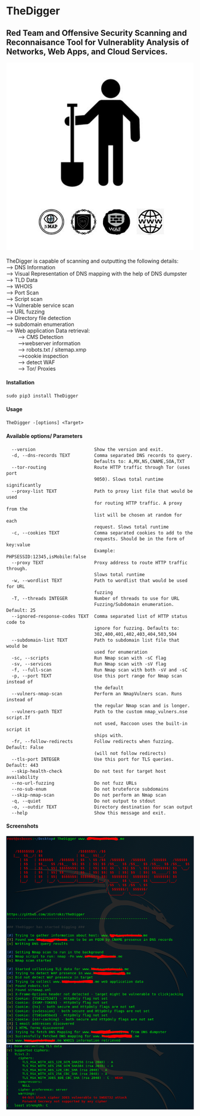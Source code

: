 # TheDigger
<h2>
Red Team and Offensive Security Scanning and Reconnaisance Tool for Vulnerablity Analysis of Networks, Web Apps, and Cloud Services.
</h2>
<img src="logo_Insight.PNG" alt="TheDigger Logo">
 <br><br>                                               
TheDigger is capable of scanning and outputting the following details:
<br>
--> DNS Information <br>
--> Visual Representation of DNS mapping with the help of DNS dumpster<br>
--> TLD Data <br>
--> WHOIS <br>
--> Port Scan <br>
--> Script scan <br>
--> Vulnerable service scan <br>
--> URL fuzzing <br>
--> Directory file detection <br>
--> subdomain enumeration <br>
--> Web application Data retrieval: <br>
&nbsp&nbsp&nbsp&nbsp&nbsp&nbsp&nbsp&nbsp--> CMS Detection <br>
&nbsp&nbsp&nbsp&nbsp&nbsp&nbsp&nbsp&nbsp-->webserver information <br>
&nbsp&nbsp&nbsp&nbsp&nbsp&nbsp&nbsp&nbsp--> robots.txt / sitemap.xmp <br>
&nbsp&nbsp&nbsp&nbsp&nbsp&nbsp&nbsp&nbsp-->cookie inspection <br>
&nbsp&nbsp&nbsp&nbsp&nbsp&nbsp&nbsp&nbsp--> detect WAF <br>
&nbsp&nbsp&nbsp&nbsp&nbsp&nbsp&nbsp&nbsp--> Tor/ Proxies <br>

<h4>Installation</h4>

``` sudo pip3 install TheDigger ```

<h4> Usage </h4>

``` TheDigger -[options] <Target> ```

<h4> Available options/ Parameters </h4>

``` Options:
  --version                      Show the version and exit.
  -d, --dns-records TEXT         Comma separated DNS records to query.
                                 Defaults to: A,MX,NS,CNAME,SOA,TXT
  --tor-routing                  Route HTTP traffic through Tor (uses port
                                 9050). Slows total runtime significantly
  --proxy-list TEXT              Path to proxy list file that would be used
                                 for routing HTTP traffic. A proxy from the
                                 list will be chosen at random for each
                                 request. Slows total runtime
  -c, --cookies TEXT             Comma separated cookies to add to the
                                 requests. Should be in the form of key:value
                                 Example: PHPSESSID:12345,isMobile:false
  --proxy TEXT                   Proxy address to route HTTP traffic through.
                                 Slows total runtime
  -w, --wordlist TEXT            Path to wordlist that would be used for URL
                                 fuzzing
  -T, --threads INTEGER          Number of threads to use for URL
                                 Fuzzing/Subdomain enumeration. Default: 25
  --ignored-response-codes TEXT  Comma separated list of HTTP status code to
                                 ignore for fuzzing. Defaults to:
                                 302,400,401,402,403,404,503,504
  --subdomain-list TEXT          Path to subdomain list file that would be
                                 used for enumeration
  -sc, --scripts                 Run Nmap scan with -sC flag
  -sv, --services                Run Nmap scan with -sV flag
  -f, --full-scan                Run Nmap scan with both -sV and -sC
  -p, --port TEXT                Use this port range for Nmap scan instead of
                                 the default
  --vulners-nmap-scan            Perform an NmapVulners scan. Runs instead of
                                 the regular Nmap scan and is longer.
  --vulners-path TEXT            Path to the custom nmap_vulners.nse script.If
                                 not used, Raccoon uses the built-in script it
                                 ships with.
  -fr, --follow-redirects        Follow redirects when fuzzing. Default: False
                                 (will not follow redirects)
  --tls-port INTEGER             Use this port for TLS queries. Default: 443
  --skip-health-check            Do not test for target host availability
  --no-url-fuzzing               Do not fuzz URLs
  --no-sub-enum                  Do not bruteforce subdomains
  --skip-nmap-scan               Do not perform an Nmap scan
  -q, --quiet                    Do not output to stdout
  -o, --outdir TEXT              Directory destination for scan output
  --help                         Show this message and exit.
  ```

  <h4>Screenshots </h4>

  <img src="SC_1.png" alt="TheDigger Logo"> <br>
  <img src="SC_2.PNG" alt="TheDigger Logo">
  


        